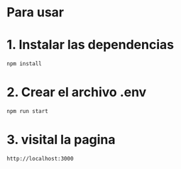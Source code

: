 # Para usar
# 1. Instalar las dependencias
```bash
npm install
```
# 2. Crear el archivo .env
```bash
npm run start
```
# 3. visital la pagina 
```bash
http://localhost:3000
```